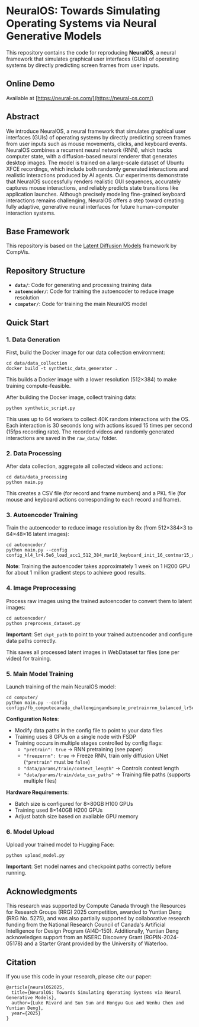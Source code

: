 # NeuralOS: Towards Simulating Operating Systems via Neural Generative Models

This repository contains the code for reproducing **NeuralOS**, a neural framework that simulates graphical user interfaces (GUIs) of operating systems by directly predicting screen frames from user inputs.

## Online Demo

Available at [https://neural-os.com/](https://neural-os.com/)

## Abstract

We introduce NeuralOS, a neural framework that simulates graphical user interfaces (GUIs) of operating systems by directly predicting screen frames from user inputs such as mouse movements, clicks, and keyboard events. NeuralOS combines a recurrent neural network (RNN), which tracks computer state, with a diffusion-based neural renderer that generates desktop images. The model is trained on a large-scale dataset of Ubuntu XFCE recordings, which include both randomly generated interactions and realistic interactions produced by AI agents. Our experiments demonstrate that NeuralOS successfully renders realistic GUI sequences, accurately captures mouse interactions, and reliably predicts state transitions like application launches. Although precisely modeling fine-grained keyboard interactions remains challenging, NeuralOS offers a step toward creating fully adaptive, generative neural interfaces for future human-computer interaction systems.

## Base Framework

This repository is based on the [Latent Diffusion Models](https://github.com/CompVis/latent-diffusion/tree/main) framework by CompVis.

## Repository Structure

- **`data/`**: Code for generating and processing training data
- **`autoencoder/`**: Code for training the autoencoder to reduce image resolution
- **`computer/`**: Code for training the main NeuralOS model

## Quick Start

### 1. Data Generation

First, build the Docker image for our data collection environment:

```
cd data/data_collection
docker build -t synthetic_data_generator .
```

This builds a Docker image with a lower resolution (512×384) to make training compute-feasible.

After building the Docker image, collect training data:

```
python synthetic_script.py
```

This uses up to 64 workers to collect 40K random interactions with the OS. Each interaction is 30 seconds long with actions issued 15 times per second (15fps recording rate). The recorded videos and randomly generated interactions are saved in the `raw_data/` folder.

### 2. Data Processing

After data collection, aggregate all collected videos and actions:

```
cd data/data_processing
python main.py
```

This creates a CSV file (for record and frame numbers) and a PKL file (for mouse and keyboard actions corresponding to each record and frame).

### 3. Autoencoder Training

Train the autoencoder to reduce image resolution by 8x (from 512×384×3 to 64×48×16 latent images):

```
cd autoencoder/
python main.py --config config_kl4_lr4.5e6_load_acc1_512_384_mar10_keyboard_init_16_contmar15_acc1_cont1e6.yaml
```

**Note**: Training the autoencoder takes approximately 1 week on 1 H200 GPU for about 1 million gradient steps to achieve good results.

### 4. Image Preprocessing

Process raw images using the trained autoencoder to convert them to latent images:

```
cd autoencoder/
python preprocess_dataset.py
```

**Important**: Set `ckpt_path` to point to your trained autoencoder and configure data paths correctly.

This saves all processed latent images in WebDataset tar files (one per video) for training.

### 5. Main Model Training

Launch training of the main NeuralOS model:

```
cd computer/
python main.py --config configs/fb_computecanada_challengingandsample_pretrainrnn_balanced_lr5e6_contbest_samplercover_newd_contfreezernn_newnewd_origunet_nospatial_online_x0_joint_onlineonly_7.yaml
```

**Configuration Notes**:
- Modify data paths in the config file to point to your data files
- Training uses 8 GPUs on a single node with FSDP
- Training occurs in multiple stages controlled by config flags:
  - `"pretrain": true` → RNN pretraining (see paper)
  - `"freezernn": true` → Freeze RNN, train only diffusion UNet (`"pretrain"` must be `false`)
  - `"data/params/train/context_length"` → Controls context length
  - `"data/params/train/data_csv_paths"` → Training file paths (supports multiple files)

**Hardware Requirements**:
- Batch size is configured for 8×80GB H100 GPUs
- Training used 8×140GB H200 GPUs
- Adjust batch size based on available GPU memory

### 6. Model Upload

Upload your trained model to Hugging Face:

```
python upload_model.py
```

**Important**: Set model names and checkpoint paths correctly before running.

## Acknowledgments

This research was supported by Compute Canada through the Resources for Research Groups (RRG) 2025 competition, awarded to Yuntian Deng (RRG No. 5275), and was also partially supported by collaborative research funding from the National Research Council of Canada's Artificial Intelligence for Design Program (AI4D-150). Additionally, Yuntian Deng acknowledges support from an NSERC Discovery Grant (RGPIN-2024-05178) and a Starter Grant provided by the University of Waterloo.

## Citation

If you use this code in your research, please cite our paper:

```
@article{neuralOS2025,
  title={NeuralOS: Towards Simulating Operating Systems via Neural Generative Models},
  author={Luke Rivard and Sun Sun and Hongyu Guo and Wenhu Chen and Yuntian Deng},
  year={2025}
}
```
